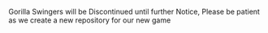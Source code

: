 Gorilla Swingers will be Discontinued until further Notice, Please be patient as we create a new repository for our new game

